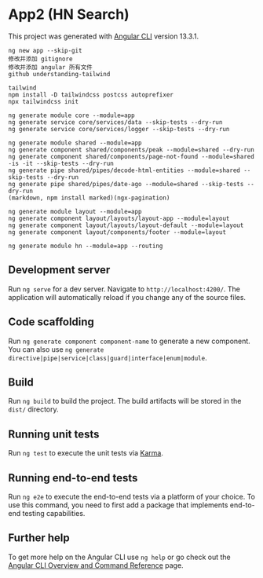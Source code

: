 # App2 (HN Search)

This project was generated with [Angular CLI](https://github.com/angular/angular-cli) version 13.3.1.

```
ng new app --skip-git
修改并添加 gitignore
修改并添加 angular 所有文件
github understanding-tailwind

tailwind
npm install -D tailwindcss postcss autoprefixer
npx tailwindcss init

ng generate module core --module=app
ng generate service core/services/data --skip-tests --dry-run
ng generate service core/services/logger --skip-tests --dry-run

ng generate module shared --module=app
ng generate component shared/components/peak --module=shared --dry-run
ng generate component shared/components/page-not-found --module=shared -is -it --skip-tests --dry-run
ng generate pipe shared/pipes/decode-html-entities --module=shared --skip-tests --dry-run
ng generate pipe shared/pipes/date-ago --module=shared --skip-tests --dry-run
(markdown, npm install marked)(ngx-pagination)

ng generate module layout --module=app
ng generate component layout/layouts/layout-app --module=layout
ng generate component layout/layouts/layout-default --module=layout
ng generate component layout/components/footer --module=layout

ng generate module hn --module=app --routing
```

## Development server

Run `ng serve` for a dev server. Navigate to `http://localhost:4200/`. The application will automatically reload if you change any of the source files.

## Code scaffolding

Run `ng generate component component-name` to generate a new component. You can also use `ng generate directive|pipe|service|class|guard|interface|enum|module`.

## Build

Run `ng build` to build the project. The build artifacts will be stored in the `dist/` directory.

## Running unit tests

Run `ng test` to execute the unit tests via [Karma](https://karma-runner.github.io).

## Running end-to-end tests

Run `ng e2e` to execute the end-to-end tests via a platform of your choice. To use this command, you need to first add a package that implements end-to-end testing capabilities.

## Further help

To get more help on the Angular CLI use `ng help` or go check out the [Angular CLI Overview and Command Reference](https://angular.io/cli) page.

